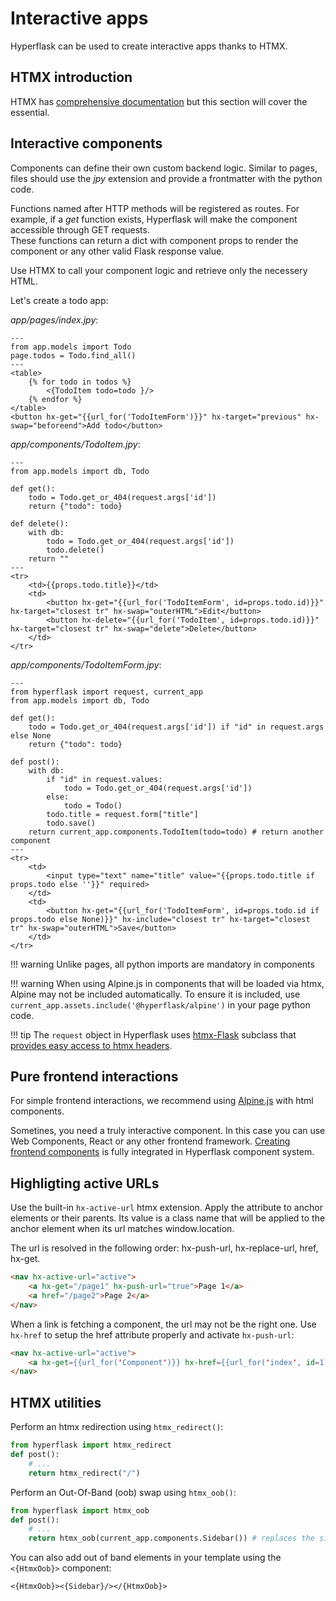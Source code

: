 # Interactive apps

Hyperflask can be used to create interactive apps thanks to HTMX.

## HTMX introduction

HTMX has [comprehensive documentation](https://htmx.org/docs/) but this section will cover the essential.


## Interactive components

Components can define their own custom backend logic. Similar to pages, files should use the *jpy* extension and provide a frontmatter with the python code.

Functions named after HTTP methods will be registered as routes. For example, if a *get* function exists, Hyperflask will make the component accessible through GET requests.  
These functions can return a dict with component props to render the component or any other valid Flask response value.

Use HTMX to call your component logic and retrieve only the necessery HTML.

Let's create a todo app:

*app/pages/index.jpy*:

```
---
from app.models import Todo
page.todos = Todo.find_all()
---
<table>
    {% for todo in todos %}
        <{TodoItem todo=todo }/>
    {% endfor %}
</table>
<button hx-get="{{url_for('TodoItemForm')}}" hx-target="previous" hx-swap="beforeend">Add todo</button>
```

*app/components/TodoItem.jpy*:

```
---
from app.models import db, Todo

def get():
    todo = Todo.get_or_404(request.args['id'])
    return {"todo": todo}

def delete():
    with db:
        todo = Todo.get_or_404(request.args['id'])
        todo.delete()
    return ""
---
<tr>
    <td>{{props.todo.title}}</td>
    <td>
        <button hx-get="{{url_for('TodoItemForm', id=props.todo.id)}}" hx-target="closest tr" hx-swap="outerHTML">Edit</button>
        <button hx-delete="{{url_for('TodoItem', id=props.todo.id)}}" hx-target="closest tr" hx-swap="delete">Delete</button>
    </td>
</tr>
```

*app/components/TodoItemForm.jpy*:

```
---
from hyperflask import request, current_app
from app.models import db, Todo

def get():
    todo = Todo.get_or_404(request.args['id']) if "id" in request.args else None
    return {"todo": todo}

def post():
    with db:
        if "id" in request.values:
            todo = Todo.get_or_404(request.args['id'])
        else:
            todo = Todo()
        todo.title = request.form["title"]
        todo.save()
    return current_app.components.TodoItem(todo=todo) # return another component
---
<tr>
    <td>
        <input type="text" name="title" value="{{props.todo.title if props.todo else ''}}" required>
    </td>
    <td>
        <button hx-get="{{url_for('TodoItemForm', id=props.todo.id if props.todo else None)}}" hx-include="closest tr" hx-target="closest tr" hx-swap="outerHTML">Save</button>
    </td>
</tr>
```

!!! warning
    Unlike pages, all python imports are mandatory in components

!!! warning
    When using Alpine.js in components that will be loaded via htmx, Alpine may not be included automatically.
    To ensure it is included, use `current_app.assets.include('@hyperflask/alpine')` in your page python code.

!!! tip
    The `request` object in Hyperflask uses [htmx-Flask](https://github.com/sponsfreixes/htmx-flask) subclass that [provides easy access to htmx headers](https://github.com/sponsfreixes/htmx-flask?tab=readme-ov-file#usage).

## Pure frontend interactions

For simple frontend interactions, we recommend using [Alpine.js](https://alpinejs.dev/) with html components.

Sometines, you need a truly interactive component. In this case you can use Web Components, React or any other frontend framework. [Creating frontend components](/guides/components/#pure-frontend-components) is fully integrated in Hyperflask component system.

## Highligting active URLs

Use the built-in `hx-active-url` htmx extension. Apply the attribute to anchor elements or their parents. Its value is a class name that will be applied to the anchor element when its url matches window.location.

The url is resolved in the following order: hx-push-url, hx-replace-url, href, hx-get.

```html
<nav hx-active-url="active">
    <a hx-get="/page1" hx-push-url="true">Page 1</a>
    <a href="/page2">Page 2</a>
</nav>
```

When a link is fetching a component, the url may not be the right one. Use `hx-href` to setup the href attribute properly and activate `hx-push-url`:

```html
<nav hx-active-url="active">
    <a hx-get={{url_for('Component')}} hx-href={{url_for('index', id=1)}}>Page 1</a>
</nav>
```

## HTMX utilities

Perform an htmx redirection using `htmx_redirect()`:

```py
from hyperflask import htmx_redirect
def post():
    # ...
    return htmx_redirect("/")
```

Perform an Out-Of-Band (oob) swap using `htmx_oob()`:

```py
from hyperflask import htmx_oob
def post():
    # ...
    return htmx_oob(current_app.components.Sidebar()) # replaces the sidebar element with a new version of itself
```

You can also add out of band elements in your template using the `<{HtmxOob}>` component:

```
<{HtmxOob}><{Sidebar}/></{HtmxOob}>
```